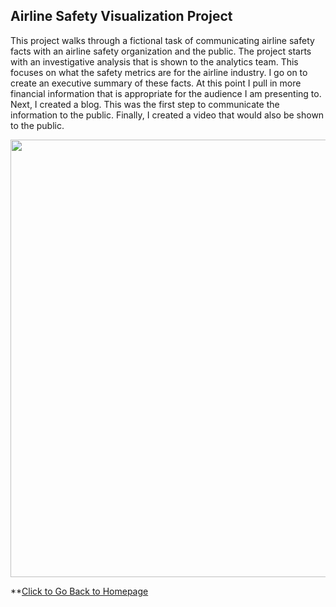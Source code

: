 ## Airline Safety Visualization Project
This project walks through a fictional task of communicating airline safety facts with an airline safety organization and the public. The project starts with an investigative analysis that is shown to the analytics team. This focuses on what the safety metrics are for the airline industry. I go on to create an executive summary of these facts. At this point I pull in more financial information that is appropriate for the audience I am presenting to. Next, I created a blog. This was the first step to communicate the information to the public. Finally, I created a video that would also be shown to the public.  

<p align="center"> 
  <img src="https://user-images.githubusercontent.com/54515596/107891162-7c2e3780-6ee2-11eb-9211-bf3b581c7c60.png" width ="700">
</p>

**[Click to Go Back to Homepage](https://nestingen.github.io/)
